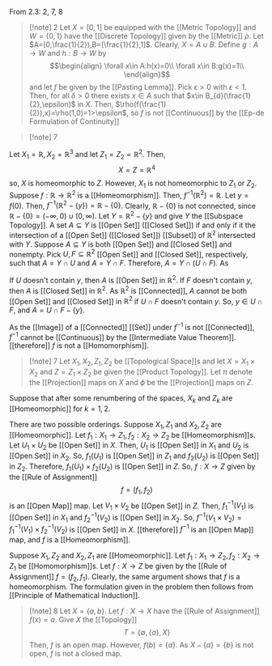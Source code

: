 From 2.3: 2, 7, 8

>[!note] 2
Let $X=[0,1]$ be equipped with the [[Metric Topology]] and $W=\{0,1\}$ have the [[Discrete Topology]] given by the [[Metric]] $\rho$. Let $A=[0,\frac{1}{2}),B=[\frac{1}{2},1]$. Clearly, $X=A\cup B$. Define $g:A \rightarrow W$ and $h:B \rightarrow W$ by $$\begin{align}
\forall x\in A:h(x)=0\\
\forall x\in B:g(x)=1\\
\end{align}$$
and let $f$ be given by the [[Pasting Lemma]]. Pick $\epsilon>0$ with $\epsilon<1$. Then, for all $\delta>0$ there exists $x\in A$ such that $x\in B_{d}(\frac{1}{2},\epsilon)$ in $X$. Then, $\rho(f(\frac{1}{2}),x)=\rho(1,0)=1>\epsilon$, so $f$ is not [[Continuous]] by the [[Ep-de Formulation of Continuity]]

>[!note] 7

Let $X_{1}=\mathbb{R},X_{2}=\mathbb{R}^{3}$ and let $Z_{1}=Z_{2}=\mathbb{R}^{2}$. Then, $$X=Z=\mathbb{R}^{4}$$so, $X$ is homeomorphic to $Z$. However, $X_{1}$ is not homeomorphic to $Z_{1}$ or $Z_{2}$. Suppose $f:\mathbb{R}\rightarrow \mathbb{R}^{2}$ is a [[Homeomorphism]]. Then, $f^{-1}(\mathbb{R}^{2})=\mathbb{R}$. Let $y=f(0)$. Then, $f^{-1}(\mathbb{R}^{2}-\{y\})=\mathbb{R}-\{0\}$. Clearly, $\mathbb{R}-\{0\}$ is not connected, since $\mathbb{R}-\{0\}=(-\infty,0)\cup(0,\infty)$. Let $Y=\mathbb{R}^{2}-\{y\}$ and give $Y$ the [[Subspace Topology]]. A set $A\subseteq Y$ is [[Open Set]] ([[Closed Set]]) if and only if it the intersection of a [[Open Set]] ([[Closed Set]]) [[Subset]] of $\mathbb{R}^{2}$ intersected with $Y$. Suppose $A\subseteq Y$ is both [[Open Set]] and [[Closed Set]] and nonempty. Pick $U,F\subseteq \mathbb{R}^{2}$ [[Open Set]] and [[Closed Set]], respectively, such that $A=Y\cap U$ and $A=Y\cap F$. Therefore, $A=Y\cap(U\cap F)$. As 

If $U$ doesn't contain $y$, then $A$ is [[Open Set]] in $\mathbb{R}^{2}$. If $F$ doesn't contain $y$, then $A$ is [[Closed Set]] in $\mathbb{R}^{2}$. As $\mathbb{R}^{2}$ is [[Connected]], $A$ cannot be both [[Open Set]] and [[Closed Set]] in $\mathbb{R}^{2}$ if $U\cap F$ doesn't contain $y$. So, $y\in U\cap F$, and $A=U\cap F-\{y\}$. 

As the [[Image]] of a [[Connected]] [[Set]] under $f^{-1}$ is not [[Connected]], $f^{-1}$ cannot be [[Continuous]] by the [[Intermediate Value Theorem]]. [[therefore]] $f$ is not a [[Homomorphism]]. 


>[!note] 7
Let $X_{1},X_{2},Z_{1},Z_{2}$ be [[Topological Space]]s and let $X=X_{1}\times X_{2}$ and $Z=Z_{1}\times Z_{2}$ be given the [[Product Topology]]. Let $\pi$ denote the [[Projection]] maps on $X$ and $\phi$ be the [[Projection]] maps on $Z$.
>
Suppose that after some renumbering of the spaces, $X_{k}$ and $Z_{k}$ are [[Homeomorphic]] for $k=1,2$. 
>
There are two possible orderings. Suppose $X_{1},Z_{1}$ and $X_{2},Z_{2}$ are [[Homeomorphic]]. Let $f_{1}:X_{1}\rightarrow Z_{1},f_{2}:X_{2}\rightarrow Z_{2}$ be [[Homeomorphism]]s. Let $U_{1}\times U_{2}$ be [[Open Set]] in $X$. Then, $U_{1}$ is [[Open Set]] in $X_1$ and $U_{2}$ is [[Open Set]] in $X_{2}$. So, $f_{1}(U_{1})$ is [[Open Set]] in $Z_{1}$ and $f_{2}(U_{2})$ is [[Open Set]] in $Z_{2}$. Therefore, $f_{1}(U_{1})\times f_{2}(U_{2})$ is [[Open Set]] in $Z$. So, $f:X \rightarrow Z$ given by the [[Rule of Assignment]] $$f=(f_{1},f_{2})$$ is an [[Open Map]] map. Let $V_{1}\times V_{2}$ be [[Open Set]] in $Z$. Then, $f_{1}^{-1}(V_{1})$ is [[Open Set]] in $X_{1}$ and $f_{2}^{-1}(V_{2})$ is [[Open Set]] in $X_{2}$. So, $f^{-1}(V_{1}\times V_{2})=f_{1}^{-1}(V_{1})\times f_{2}^{-1}(V_{2})$ is [[Open Set]] in $X$. [[therefore]] $f^{-1}$ is an [[Open Map]] map, and $f$ is a [[Homeomorphism]].
>
Suppose $X_{1},Z_{2}$ and $X_{2},Z_{1}$ are [[Homeomorphic]]. Let $f_{1}:X_{1}\rightarrow Z_{2},f_{2}:X_{2}\rightarrow Z_{1}$ be [[Homomorphism]]s. Let $f:X \rightarrow Z$ be given by the [[Rule of Assignment]] $f=(f_{2},f_{1})$. Clearly, the same argument shows that $f$ is a homeomorphism. The formulation given in the problem then follows from [[Principle of Mathematical Induction]].




>[!note] 8
Let $X=\{a,b\}$. Let $f:X \rightarrow X$ have the [[Rule of Assignment]] $f(x)=a$. Give $X$ the [[Topology]] $$T=\{\emptyset ,\{a\},X\}$$Then, $f$ is an open map. However, $f(b)=\{a\}$. As $X-\{a\}=\{b\}$ is not open, $f$ is not a closed map.
